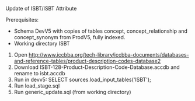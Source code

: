 Update of ISBT/ISBT Attribute

Prerequisites:
- Schema DevV5 with copies of tables concept, concept_relationship and concept_synonym from ProdV5, fully indexed.
- Working directory ISBT

1. Open http://www.iccbba.org/tech-library/iccbba-documents/databases-and-reference-tables/product-description-codes-database2
2. Download ISBT-128-Product-Description-Code-Database.accdb and rename to isbt.accdb
3. Run in devv5: SELECT sources.load_input_tables('ISBT');
4. Run load_stage.sql
4. Run generic_update.sql (from working directory)